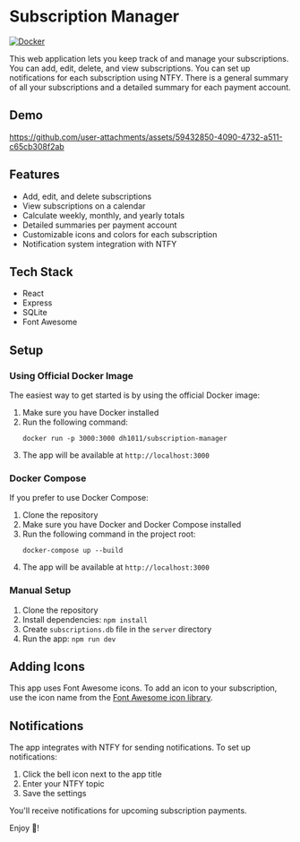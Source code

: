 # Subscription Manager

[![Docker](https://img.shields.io/docker/pulls/dh1011/subscription-manager.svg)](https://hub.docker.com/r/dh1011/subscription-manager)

This web application lets you keep track of and manage your subscriptions. You can add, edit, delete, and view subscriptions. You can set up notifications for each subscription using NTFY. There is a general summary of all your subscriptions and a detailed summary for each payment account.

## Demo
https://github.com/user-attachments/assets/59432850-4090-4732-a511-c65cb308f2ab

## Features

- Add, edit, and delete subscriptions
- View subscriptions on a calendar
- Calculate weekly, monthly, and yearly totals
- Detailed summaries per payment account
- Customizable icons and colors for each subscription
- Notification system integration with NTFY

## Tech Stack

- React
- Express
- SQLite
- Font Awesome

## Setup

### Using Official Docker Image

The easiest way to get started is by using the official Docker image:

1. Make sure you have Docker installed
2. Run the following command:
   ```
   docker run -p 3000:3000 dh1011/subscription-manager
   ```
3. The app will be available at `http://localhost:3000`

### Docker Compose

If you prefer to use Docker Compose:

1. Clone the repository
2. Make sure you have Docker and Docker Compose installed
3. Run the following command in the project root:
   ```
   docker-compose up --build
   ```
4. The app will be available at `http://localhost:3000`

### Manual Setup

1. Clone the repository
2. Install dependencies: `npm install`
3. Create `subscriptions.db` file in the `server` directory
4. Run the app: `npm run dev`

## Adding Icons

This app uses Font Awesome icons. To add an icon to your subscription, use the icon name from the [Font Awesome icon library](https://fontawesome.com/icons).

## Notifications

The app integrates with NTFY for sending notifications. To set up notifications:

1. Click the bell icon next to the app title
2. Enter your NTFY topic
3. Save the settings

You'll receive notifications for upcoming subscription payments.

Enjoy 🎉!
